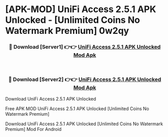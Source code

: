 # [APK-MOD] UniFi Access 2.5.1 APK Unlocked - [Unlimited Coins No Watermark Premium] 0w2qy



<div align="center">
<h3>🔴 Download [Server1] 👉👉 <a href="https://momento.my/?title=UniFi_Access_2.5.1_APK_Unlocked">UniFi Access 2.5.1 APK Unlocked Mod Apk</a></h3><br>

<h3>🔴 Download [Server2] 👉👉 <a href="https://momento.my/?title=UniFi_Access_2.5.1_APK_Unlocked">UniFi Access 2.5.1 APK Unlocked Mod Apk</a></h3>
</div>



Download UniFi Access 2.5.1 APK Unlocked 

Free APK MOD UniFi Access 2.5.1 APK Unlocked [Unlimited Coins No Watermark Premium]

Download UniFi Access 2.5.1 APK Unlocked [Unlimited Coins No Watermark Premium] Mod For Android
